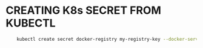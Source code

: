 # CREATING K8s SECRET FROM KUBECTL  

```bash
    kubectl create secret docker-registry my-registry-key --docker-server=docker.io --docker-username=gam-19 --docker-password=[my-pass]
```
